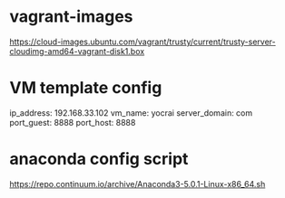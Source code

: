 # vagrant-images
https://cloud-images.ubuntu.com/vagrant/trusty/current/trusty-server-cloudimg-amd64-vagrant-disk1.box

# VM template config
ip_address: 192.168.33.102
vm_name: yocrai
server_domain: com
port_guest: 8888
port_host: 8888

# anaconda config script
https://repo.continuum.io/archive/Anaconda3-5.0.1-Linux-x86_64.sh
